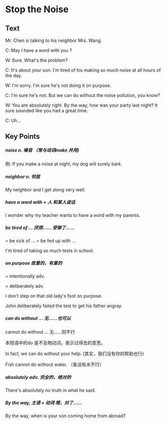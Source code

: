# Stop the Noise

## Text

Mr. Chen is talking to his neighbor Mrs. Wang.

C: May I have a word with you ?

W: Sure. What's the problem?

C: It's about your son. I'm tired of his making so much noise at all hours of the day.

W: I'm sorry. I'm sure he's not doing it on purpose.

C: I'm sure he's not. But we can do without the noise pollution, you know?

W: You are absolutely right. By the way, how was your party last night? It sure sounded like you had a great time.

C: Uh...

## Key Points

##### noise n. 噪音 （常与动词make 并用\)

例: If you make a noise at night, my dog will surely bark.

##### neighbor n. 邻居

My neighbor and I get along very well.

##### have a word with + 人 和某人谈话

I wonder why my teacher wants to have a word with my parents.

##### be tired of ... 厌烦…… 受够了……

= be sick of ...     = be fed up with ...

I'm tired of taking so much tests in school.

##### on purpose 故意的，有意的

= intentionally adv.

= deliberately adv.

I don't step on that old lady's foot on purpose.

John deliberately failed the test to get his father angray.

##### can do without ... 无……也可以

cannot do without ... 无……则不行

本短语中的do 是不及物动词，表示过得去的意思。

In fact, we can do without your help. \(其实，我们没有你的帮助也行\)

Fish cannot do without water. （鱼没有水不行）

##### absolutely     adv. 完全的，绝对的

There's absolutely no truth in what he said. 

##### By the way, 主语 + 动词    哦，对了……

By the way, when is your son coming home from abroad? 





